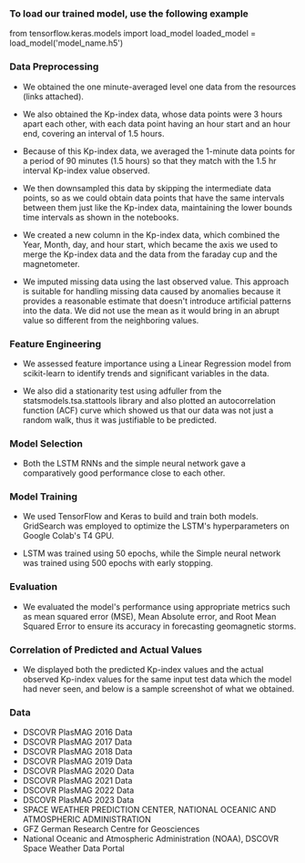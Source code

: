 ### To load our trained model, use the following example

from tensorflow.keras.models import load_model
loaded_model = load_model('model_name.h5')

### Data Preprocessing

- We obtained the one minute-averaged level one data from the resources (links attached).

- We also obtained the Kp-index data, whose data points were 3 hours apart each other, with each data point having an hour start and an hour end, covering an interval of 1.5 hours.

- Because of this Kp-index data, we averaged the 1-minute data points for a period of 90 minutes (1.5 hours) so that they match with the 1.5 hr interval Kp-index value observed.

- We then downsampled this data by skipping the intermediate data points, so as we could obtain data points that have the same intervals between them just like the Kp-index data, maintaining the lower bounds time intervals as shown in the notebooks.

- We created a new column in the Kp-index data, which combined the Year, Month, day, and hour start, which became the axis we used to merge the Kp-index data and the data from the faraday cup and the magnetometer.

- We imputed missing data using the last observed value. This approach is suitable for handling missing data caused by anomalies because it provides a reasonable estimate that doesn't introduce artificial patterns into the data. We did not use the mean as it would bring in an abrupt value so different from the neighboring values.

### Feature Engineering

- We assessed feature importance using a Linear Regression model from scikit-learn to identify trends and significant variables in the data.

- We also did a stationarity test using adfuller from the statsmodels.tsa.stattools library and also plotted an autocorrelation function (ACF) curve which showed us that our data was not just a random walk, thus it was justifiable to be predicted.

### Model Selection

- Both the LSTM RNNs and the simple neural network gave a comparatively good performance close to each other.

### Model Training

- We used TensorFlow and Keras to build and train both models. GridSearch was employed to optimize the LSTM's hyperparameters on Google Colab's T4 GPU.

- LSTM was trained using 50 epochs, while the Simple neural network was trained using 500 epochs with early stopping.

### Evaluation

- We evaluated the model's performance using appropriate metrics such as mean squared error (MSE), Mean Absolute error, and Root Mean Squared Error to ensure its accuracy in forecasting geomagnetic storms.

### Correlation of Predicted and Actual Values

- We displayed both the predicted Kp-index values and the actual observed Kp-index values for the same input test data which the model had never seen, and below is a sample screenshot of what we obtained.

### Data

- DSCOVR PlasMAG 2016 Data
- DSCOVR PlasMAG 2017 Data
- DSCOVR PlasMAG 2018 Data
- DSCOVR PlasMAG 2019 Data
- DSCOVR PlasMAG 2020 Data
- DSCOVR PlasMAG 2021 Data
- DSCOVR PlasMAG 2022 Data
- DSCOVR PlasMAG 2023 Data
- SPACE WEATHER PREDICTION CENTER, NATIONAL OCEANIC AND ATMOSPHERIC ADMINISTRATION
- GFZ German Research Centre for Geosciences
- National Oceanic and Atmospheric Administration (NOAA), DSCOVR Space Weather Data Portal
